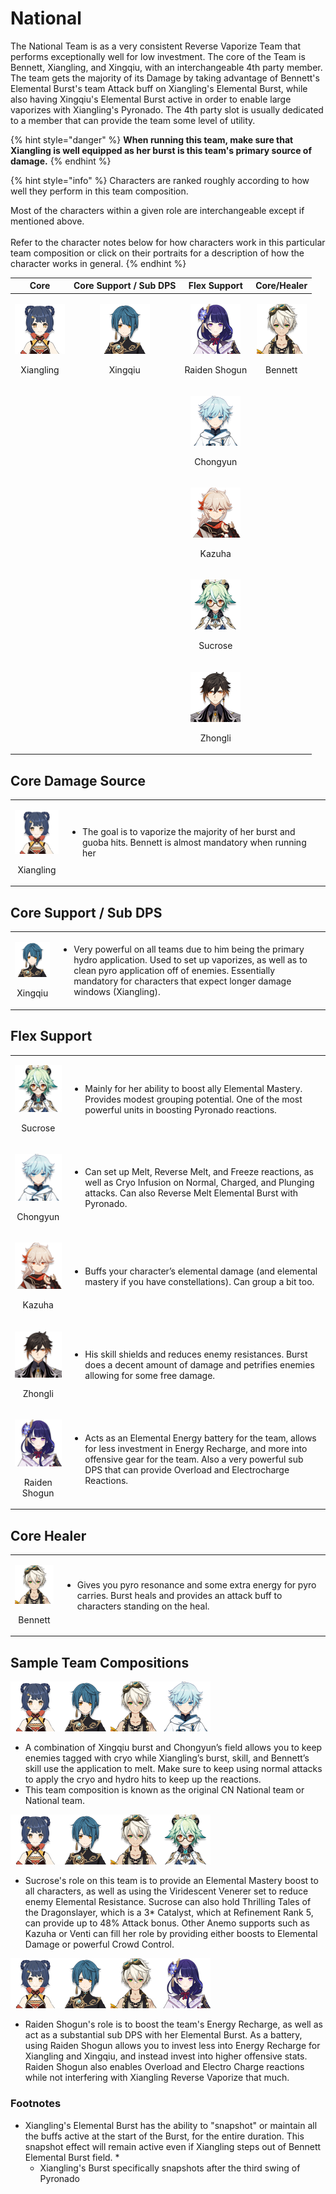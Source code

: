 # National

The National Team is as a very consistent Reverse Vaporize Team that performs exceptionally well for low investment. The core of the Team is Bennett, Xiangling, and Xingqiu, with an interchangeable 4th party member. The team gets the majority of its Damage by taking advantage of Bennett's Elemental Burst's team Attack buff on Xiangling's Elemental Burst, while also having Xingqiu's Elemental Burst active in order to enable large vaporizes with Xiangling's Pyronado. The 4th party slot is usually dedicated to a member that can provide the team some level of utility.



{% hint style="danger" %}
**When running this team, make sure that Xiangling is well equipped as her burst is this team's primary source of damage.**
{% endhint %}

{% hint style="info" %}
Characters are ranked roughly according to how well they perform in this team composition.

Most of the characters within a given role are interchangeable except if mentioned above.\
\
Refer to the character notes below for how characters work in this particular team composition or click on their portraits for a description of how the character works in general.
{% endhint %}

|                                           Core                                           |                                Core Support / Sub DPS                                |                                        Flex Support                                        |                                      Core/Healer                                     |
| :--------------------------------------------------------------------------------------: | :----------------------------------------------------------------------------------: | :----------------------------------------------------------------------------------------: | :----------------------------------------------------------------------------------: |
| <p><img src="../.gitbook/assets/UI_AvatarIcon_Xiangling.png" alt=""></p><p>Xiangling</p> | <p><img src="../.gitbook/assets/UI_AvatarIcon_Xingqiu.png" alt=""></p><p>Xingqiu</p> | <p><img src="../.gitbook/assets/UI_AvatarIcon_Shougun.png" alt=""></p><p>Raiden Shogun</p> | <p><img src="../.gitbook/assets/UI_AvatarIcon_Bennett.png" alt=""></p><p>Bennett</p> |
|                                                                                          |                                                                                      |   <p><img src="../.gitbook/assets/UI_AvatarIcon_Chongyun.png" alt=""></p><p>Chongyun</p>   |                                                                                      |
|                                                                                          |                                                                                      |     <p><img src="../.gitbook/assets/UI_AvatarIcon_Kazuha.png" alt=""></p><p>Kazuha</p>     |                                                                                      |
|                                                                                          |                                                                                      |    <p><img src="../.gitbook/assets/UI_AvatarIcon_Sucrose.png" alt=""></p><p>Sucrose</p>    |                                                                                      |
|                                                                                          |                                                                                      |    <p><img src="../.gitbook/assets/UI_AvatarIcon_Zhongli.png" alt=""></p><p>Zhongli</p>    |                                                                                      |

## Core Damage Source

|                                                                                          |                                                                                                                                  |
| :--------------------------------------------------------------------------------------: | -------------------------------------------------------------------------------------------------------------------------------- |
| <p><img src="../.gitbook/assets/UI_AvatarIcon_Xiangling.png" alt=""></p><p>Xiangling</p> | <ul><li>The goal is to vaporize the majority of her burst and guoba hits. Bennett is almost mandatory when running her</li></ul> |

## Core Support / Sub DPS

|                                                                                      |                                                                                                                                                                                                                                                                 |
| :----------------------------------------------------------------------------------: | --------------------------------------------------------------------------------------------------------------------------------------------------------------------------------------------------------------------------------------------------------------- |
| <p><img src="../.gitbook/assets/UI_AvatarIcon_Xingqiu.png" alt=""></p><p>Xingqiu</p> | <ul><li>Very powerful on all teams due to him being the primary hydro application. Used to set up vaporizes, as well as to clean pyro application off of enemies. Essentially mandatory for characters that expect longer damage windows (Xiangling).</li></ul> |

## Flex Support

|                                                                                            |                                                                                                                                                                                                                                                   |
| :----------------------------------------------------------------------------------------: | ------------------------------------------------------------------------------------------------------------------------------------------------------------------------------------------------------------------------------------------------- |
|    <p><img src="../.gitbook/assets/UI_AvatarIcon_Sucrose.png" alt=""></p><p>Sucrose</p>    | <ul><li>Mainly for her ability to boost ally Elemental Mastery. Provides modest grouping potential. One of the most powerful units in boosting Pyronado reactions.</li></ul>                                                                      |
|   <p><img src="../.gitbook/assets/UI_AvatarIcon_Chongyun.png" alt=""></p><p>Chongyun</p>   | <ul><li>Can set up Melt, Reverse Melt, and Freeze reactions, as well as Cryo Infusion on Normal, Charged, and Plunging attacks. Can also Reverse Melt Elemental Burst with Pyronado.</li></ul>                                                    |
|     <p><img src="../.gitbook/assets/UI_AvatarIcon_Kazuha.png" alt=""></p><p>Kazuha</p>     | <ul><li>Buffs your character’s elemental damage (and elemental mastery if you have constellations). Can group a bit too.</li></ul>                                                                                                                |
|    <p><img src="../.gitbook/assets/UI_AvatarIcon_Zhongli.png" alt=""></p><p>Zhongli</p>    | <ul><li>His skill shields and reduces enemy resistances. Burst does a decent amount of damage and petrifies enemies allowing for some free damage.</li></ul>                                                                                      |
| <p><img src="../.gitbook/assets/UI_AvatarIcon_Shougun.png" alt=""></p><p>Raiden Shogun</p> | <ul><li>Acts as an Elemental Energy battery for the team, allows for less investment in Energy Recharge, and more into offensive gear for the team. Also a very powerful sub DPS that can provide Overload and Electrocharge Reactions.</li></ul> |

## Core Healer

|                                                                                      |                                                                                                                                                                |
| :----------------------------------------------------------------------------------: | -------------------------------------------------------------------------------------------------------------------------------------------------------------- |
| <p><img src="../.gitbook/assets/UI_AvatarIcon_Bennett.png" alt=""></p><p>Bennett</p> | <ul><li>Gives you pyro resonance and some extra energy for pyro carries. Burst heals and provides an attack buff to characters standing on the heal.</li></ul> |

## Sample Team Compositions

![](../.gitbook/assets/UI\_AvatarIcon\_Xiangling.png)![](../.gitbook/assets/UI\_AvatarIcon\_Xingqiu.png)![](../.gitbook/assets/UI\_AvatarIcon\_Bennett.png)![](../.gitbook/assets/UI\_AvatarIcon\_Chongyun.png)

* A combination of Xingqiu burst and Chongyun’s field allows you to keep enemies tagged with cryo while Xiangling’s burst, skill, and Bennett’s skill use the application to melt. Make sure to keep using normal attacks to apply the cryo and hydro hits to keep up the reactions.
* This team composition is known as the original CN National team or National team.

![](../.gitbook/assets/UI\_AvatarIcon\_Xiangling.png)![](../.gitbook/assets/UI\_AvatarIcon\_Xingqiu.png)![](../.gitbook/assets/UI\_AvatarIcon\_Bennett.png)![](../.gitbook/assets/UI\_AvatarIcon\_Sucrose.png)

* Sucrose's role on this team is to provide an Elemental Mastery boost to all characters, as well as using the Viridescent Venerer set to reduce enemy Elemental Resistance. Sucrose can also hold Thrilling Tales of the Dragonslayer, which is a 3\* Catalyst, which at Refinement Rank 5, can provide up to 48% Attack bonus. Other Anemo supports such as Kazuha or Venti can fill her role by providing either boosts to Elemental Damage or powerful Crowd Control.

![](../.gitbook/assets/UI\_AvatarIcon\_Xiangling.png)![](../.gitbook/assets/UI\_AvatarIcon\_Xingqiu.png)![](../.gitbook/assets/UI\_AvatarIcon\_Bennett.png)![](../.gitbook/assets/UI\_AvatarIcon\_Shougun.png)

* Raiden Shogun's role is to boost the team's Energy Recharge, as well as act as a substantial sub DPS with her Elemental Burst. As a battery, using Raiden Shogun allows you to invest less into Energy Recharge for Xiangling and Xingqiu, and instead invest into higher offensive stats. Raiden Shogun also enables Overload and Electro Charge reactions while not interfering with Xiangling Reverse Vaporize that much.

### Footnotes

* Xiangling's Elemental Burst has the ability to "snapshot" or maintain all the buffs active at the start of the Burst, for the entire duration. This snapshot effect will remain active even if Xiangling steps out of Bennett Elemental Burst field. \*
  * Xiangling's Burst specifically snapshots after the third swing of Pyronado
